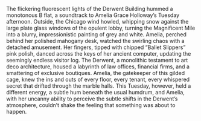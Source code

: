 The flickering fluorescent lights of the Derwent Building hummed a monotonous B flat, a soundtrack to Amelia Grace Holloway’s Tuesday afternoon.  Outside, the Chicago wind howled, whipping snow against the large plate glass windows of the opulent lobby, turning the Magnificent Mile into a blurry, impressionistic painting of grey and white. Amelia, perched behind her polished mahogany desk, watched the swirling chaos with a detached amusement.  Her fingers, tipped with chipped “Ballet Slippers” pink polish, danced across the keys of her ancient computer, updating the seemingly endless visitor log. The Derwent, a monolithic testament to art deco architecture, housed a labyrinth of law offices, financial firms, and a smattering of exclusive boutiques. Amelia, the gatekeeper of this gilded cage, knew the ins and outs of every floor, every tenant, every whispered secret that drifted through the marble halls.  This Tuesday, however, held a different energy, a subtle hum beneath the usual humdrum, and Amelia, with her uncanny ability to perceive the subtle shifts in the Derwent’s atmosphere, couldn’t shake the feeling that something was about to happen.
